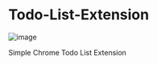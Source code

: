 # Todo-List-Extension

![image](https://user-images.githubusercontent.com/63358333/128291322-e8e24999-2fd2-4022-90a7-b10849a54d06.png)

Simple Chrome Todo List Extension
